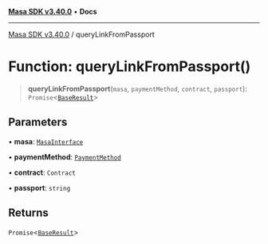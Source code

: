 [**Masa SDK v3.40.0**](../README.md) • **Docs**

***

[Masa SDK v3.40.0](../globals.md) / queryLinkFromPassport

# Function: queryLinkFromPassport()

> **queryLinkFromPassport**(`masa`, `paymentMethod`, `contract`, `passport`): `Promise`\<[`BaseResult`](../interfaces/BaseResult.md)\>

## Parameters

• **masa**: [`MasaInterface`](../interfaces/MasaInterface.md)

• **paymentMethod**: [`PaymentMethod`](../type-aliases/PaymentMethod.md)

• **contract**: `Contract`

• **passport**: `string`

## Returns

`Promise`\<[`BaseResult`](../interfaces/BaseResult.md)\>
